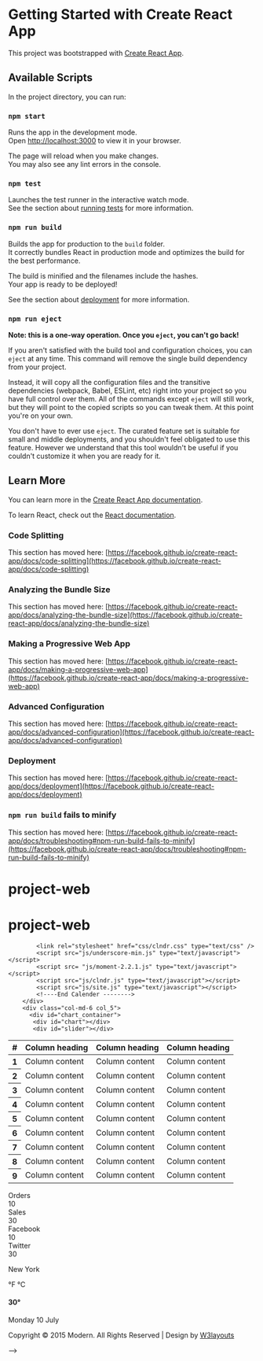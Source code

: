# Getting Started with Create React App

This project was bootstrapped with [Create React App](https://github.com/facebook/create-react-app).

## Available Scripts

In the project directory, you can run:

### `npm start`

Runs the app in the development mode.\
Open [http://localhost:3000](http://localhost:3000) to view it in your browser.

The page will reload when you make changes.\
You may also see any lint errors in the console.

### `npm test`

Launches the test runner in the interactive watch mode.\
See the section about [running tests](https://facebook.github.io/create-react-app/docs/running-tests) for more information.

### `npm run build`

Builds the app for production to the `build` folder.\
It correctly bundles React in production mode and optimizes the build for the best performance.

The build is minified and the filenames include the hashes.\
Your app is ready to be deployed!

See the section about [deployment](https://facebook.github.io/create-react-app/docs/deployment) for more information.

### `npm run eject`

**Note: this is a one-way operation. Once you `eject`, you can't go back!**

If you aren't satisfied with the build tool and configuration choices, you can `eject` at any time. This command will remove the single build dependency from your project.

Instead, it will copy all the configuration files and the transitive dependencies (webpack, Babel, ESLint, etc) right into your project so you have full control over them. All of the commands except `eject` will still work, but they will point to the copied scripts so you can tweak them. At this point you're on your own.

You don't have to ever use `eject`. The curated feature set is suitable for small and middle deployments, and you shouldn't feel obligated to use this feature. However we understand that this tool wouldn't be useful if you couldn't customize it when you are ready for it.

## Learn More

You can learn more in the [Create React App documentation](https://facebook.github.io/create-react-app/docs/getting-started).

To learn React, check out the [React documentation](https://reactjs.org/).

### Code Splitting

This section has moved here: [https://facebook.github.io/create-react-app/docs/code-splitting](https://facebook.github.io/create-react-app/docs/code-splitting)

### Analyzing the Bundle Size

This section has moved here: [https://facebook.github.io/create-react-app/docs/analyzing-the-bundle-size](https://facebook.github.io/create-react-app/docs/analyzing-the-bundle-size)

### Making a Progressive Web App

This section has moved here: [https://facebook.github.io/create-react-app/docs/making-a-progressive-web-app](https://facebook.github.io/create-react-app/docs/making-a-progressive-web-app)

### Advanced Configuration

This section has moved here: [https://facebook.github.io/create-react-app/docs/advanced-configuration](https://facebook.github.io/create-react-app/docs/advanced-configuration)

### Deployment

This section has moved here: [https://facebook.github.io/create-react-app/docs/deployment](https://facebook.github.io/create-react-app/docs/deployment)

### `npm run build` fails to minify

This section has moved here: [https://facebook.github.io/create-react-app/docs/troubleshooting#npm-run-build-fails-to-minify](https://facebook.github.io/create-react-app/docs/troubleshooting#npm-run-build-fails-to-minify)
# project-web
# project-web


<!-- <div class="col_1">
		    <div class="col-md-4 span_7">	
		      <div class="cal1 cal_2"><div class="clndr"><div class="clndr-controls"><div class="clndr-control-button"><p class="clndr-previous-button">previous</p></div><div class="month">July 2015</div><div class="clndr-control-button rightalign"><p class="clndr-next-button">next</p></div></div><table class="clndr-table" border="0" cellspacing="0" cellpadding="0"><thead><tr class="header-days"><td class="header-day">S</td><td class="header-day">M</td><td class="header-day">T</td><td class="header-day">W</td><td class="header-day">T</td><td class="header-day">F</td><td class="header-day">S</td></tr></thead><tbody><tr><td class="day adjacent-month last-month calendar-day-2015-06-28"><div class="day-contents">28</div></td><td class="day adjacent-month last-month calendar-day-2015-06-29"><div class="day-contents">29</div></td><td class="day adjacent-month last-month calendar-day-2015-06-30"><div class="day-contents">30</div></td><td class="day calendar-day-2015-07-01"><div class="day-contents">1</div></td><td class="day calendar-day-2015-07-02"><div class="day-contents">2</div></td><td class="day calendar-day-2015-07-03"><div class="day-contents">3</div></td><td class="day calendar-day-2015-07-04"><div class="day-contents">4</div></td></tr><tr><td class="day calendar-day-2015-07-05"><div class="day-contents">5</div></td><td class="day calendar-day-2015-07-06"><div class="day-contents">6</div></td><td class="day calendar-day-2015-07-07"><div class="day-contents">7</div></td><td class="day calendar-day-2015-07-08"><div class="day-contents">8</div></td><td class="day calendar-day-2015-07-09"><div class="day-contents">9</div></td><td class="day calendar-day-2015-07-10"><div class="day-contents">10</div></td><td class="day calendar-day-2015-07-11"><div class="day-contents">11</div></td></tr><tr><td class="day calendar-day-2015-07-12"><div class="day-contents">12</div></td><td class="day calendar-day-2015-07-13"><div class="day-contents">13</div></td><td class="day calendar-day-2015-07-14"><div class="day-contents">14</div></td><td class="day calendar-day-2015-07-15"><div class="day-contents">15</div></td><td class="day calendar-day-2015-07-16"><div class="day-contents">16</div></td><td class="day calendar-day-2015-07-17"><div class="day-contents">17</div></td><td class="day calendar-day-2015-07-18"><div class="day-contents">18</div></td></tr><tr><td class="day calendar-day-2015-07-19"><div class="day-contents">19</div></td><td class="day calendar-day-2015-07-20"><div class="day-contents">20</div></td><td class="day calendar-day-2015-07-21"><div class="day-contents">21</div></td><td class="day calendar-day-2015-07-22"><div class="day-contents">22</div></td><td class="day calendar-day-2015-07-23"><div class="day-contents">23</div></td><td class="day calendar-day-2015-07-24"><div class="day-contents">24</div></td><td class="day calendar-day-2015-07-25"><div class="day-contents">25</div></td></tr><tr><td class="day calendar-day-2015-07-26"><div class="day-contents">26</div></td><td class="day calendar-day-2015-07-27"><div class="day-contents">27</div></td><td class="day calendar-day-2015-07-28"><div class="day-contents">28</div></td><td class="day calendar-day-2015-07-29"><div class="day-contents">29</div></td><td class="day calendar-day-2015-07-30"><div class="day-contents">30</div></td><td class="day calendar-day-2015-07-31"><div class="day-contents">31</div></td><td class="day adjacent-month next-month calendar-day-2015-08-01"><div class="day-contents">1</div></td></tr></tbody></table></div></div>
		    </div>
		    <div class="col-md-4 span_8">
		       <div class="activity_box">
		        <div class="scrollbar" id="style-2">
                   <div class="activity-row">
	                 <div class="col-xs-1"><i class="fa fa-thumbs-up text-info icon_13"> </i>  </div>
	                 <div class="col-xs-3 activity-img"><img src='images/5.png' class="img-responsive" alt=""/></div>
	                 <div class="col-xs-8 activity-desc">
	                 	<h5><a href="#">Lorem Ipsum</a> liked <a href="#">random</a></h5>
	                    <p>Lorem Ipsum is simply dummy</p>
	                    <h6>8:03</h6>
	                 </div>
	                 <div class="clearfix"> </div>
                    </div>
	  			    <div class="activity-row">
	                 <div class="col-xs-1"><i class="fa fa-comment text-info"></i> </div>
	                 <div class="col-xs-3 activity-img"><img src='images/3.png' class="img-responsive" alt=""/></div>
	                 <div class="col-xs-8 activity-desc">
	                 	<h5><a href="#">simply random</a> liked <a href="#">passages</a></h5>
	                    <p>Lorem Ipsum is simply dummy</p>
	                    <h6>8:03</h6>
	                 </div>
	                 <div class="clearfix"> </div>
                    </div>
                    <div class="activity-row">
	                 <div class="col-xs-1"><i class="fa fa-check text-info icon_11"></i></div>
	                 <div class="col-xs-3 activity-img"><img src='images/1.png' class="img-responsive" alt=""/></div>
	                 <div class="col-xs-8 activity-desc">
	                 	<h5><a href="#">standard chunk</a> liked <a href="#">model</a></h5>
	                    <p>Lorem Ipsum is simply dummy</p>
	                    <h6>8:03</h6>
	                 </div>
	                 <div class="clearfix"> </div>
                    </div>
                    <div class="activity-row1">
	                 <div class="col-xs-1"><i class="fa fa-user text-info icon_12"></i></div>
	                 <div class="col-xs-3 activity-img"><img src='images/4.png' class="img-responsive" alt=""/></div>
	                 <div class="col-xs-8 activity-desc">
	                 	<h5><a href="#">perspiciatis</a> liked <a href="#">donating</a></h5>
	                    <p>Lorem Ipsum is simply dummy</p>
	                    <h6>8:03</h6>
	                 </div>
	                 <div class="clearfix"> </div>
                     </div>
	  		        </div>
		          </div>
		    </div>
			<div class="col-md-4 stats-info">
                <div class="panel-heading">
                    <h4 class="panel-title">Browser Stats</h4>
                </div>
                <div class="panel-body">
                    <ul class="list-unstyled">
                        <li>Google Chrome<div class="text-success pull-right">12%<i class="fa fa-level-up"></i></div></li>
                        <li>Firefox<div class="text-success pull-right">15%<i class="fa fa-level-up"></i></div></li>
                        <li>Internet Explorer<div class="text-success pull-right">18%<i class="fa fa-level-up"></i></div></li>
                        <li>Safari<div class="text-danger pull-right">17%<i class="fa fa-level-down"></i></div></li>
                        <li>Opera<div class="text-danger pull-right">10%<i class="fa fa-level-down"></i></div></li>
                        <li>Mobile &amp; tablet<div class="text-success pull-right">14%<i class="fa fa-level-up"></i></div></li>
                        <li class="last">Others<div class="text-success pull-right">5%<i class="fa fa-level-up"></i></div></li> 
                    </ul>
                </div>
            </div>
            <div class="clearfix"> </div>
	  </div>
	  <div class="span_11">
		<div class="col-md-6 col_4">
		  <div class="map_container"><div id="vmap" style="width: 100%; height: 400px;"></div></div>
		  <!----Calender -------->
			<link rel="stylesheet" href="css/clndr.css" type="text/css" />
			<script src="js/underscore-min.js" type="text/javascript"></script>
			<script src= "js/moment-2.2.1.js" type="text/javascript"></script>
			<script src="js/clndr.js" type="text/javascript"></script>
			<script src="js/site.js" type="text/javascript"></script>
			<!----End Calender -------->
		</div>
		<div class="col-md-6 col_5">
		  <div id="chart_container">
		   <div id="chart"></div>
	       <div id="slider"></div>
<script>

var seriesData = [ [], [], [], [], [] ];
var random = new Rickshaw.Fixtures.RandomData(50);

for (var i = 0; i < 75; i++) {
	random.addData(seriesData);
}

var graph = new Rickshaw.Graph( {
	element: document.getElementById("chart"),
	renderer: 'multi',
	
	dotSize: 5,
	series: [
		{
			name: 'temperature',
			data: seriesData.shift(),
			color: '#AFE9FF',
			renderer: 'stack'
		}, {
			name: 'heat index',
			data: seriesData.shift(),
			color: '#FFCAC0',
			renderer: 'stack'
		}, {
			name: 'dewpoint',
			data: seriesData.shift(),
			color: '#555',
			renderer: 'scatterplot'
		}, {
			name: 'pop',
			data: seriesData.shift().map(function(d) { return { x: d.x, y: d.y / 4 } }),
			color: '#555',
			renderer: 'bar'
		}, {
			name: 'humidity',
			data: seriesData.shift().map(function(d) { return { x: d.x, y: d.y * 1.5 } }),
			renderer: 'line',
			color: '#ef553a'
		}
	]
} );


graph.render();

var detail = new Rickshaw.Graph.HoverDetail({
	graph: graph
});
</script>
</div>
	      <!-- map -->
<link href="css/jqvmap.css" rel='stylesheet' type='text/css' />
<script src="js/jquery.vmap.js"></script>
<script src="js/jquery.vmap.sampledata.js" type="text/javascript"></script>
<script src="js/jquery.vmap.world.js" type="text/javascript"></script>
<script type="text/javascript">
	jQuery(document).ready(function() {
		jQuery('#vmap').vectorMap({
		    map: 'world_en',
		    backgroundColor: '#333333',
		    color: '#ffffff',
		    hoverOpacity: 0.7,
		    selectedColor: '#666666',
		    enableZoom: true,
		    showTooltip: true,
		    values: sample_data,
		    scaleColors: ['#C8EEFF', '#006491'],
		    normalizeFunction: 'polynomial'
		});
	});
</script>
<!-- //map -->
       </div>
       <div class="clearfix"> </div>
    </div>
    <div class="content_bottom">
     <div class="col-md-8 span_3">
		  <div class="bs-example1" data-example-id="contextual-table">
		    <table class="table">
		      <thead>
		        <tr>
		          <th>#</th>
		          <th>Column heading</th>
		          <th>Column heading</th>
		          <th>Column heading</th>
		        </tr>
		      </thead>
		      <tbody>
		        <tr class="active">
		          <th scope="row">1</th>
		          <td>Column content</td>
		          <td>Column content</td>
		          <td>Column content</td>
		        </tr>
		        <tr>
		          <th scope="row">2</th>
		          <td>Column content</td>
		          <td>Column content</td>
		          <td>Column content</td>
		        </tr>
		        <tr class="success">
		          <th scope="row">3</th>
		          <td>Column content</td>
		          <td>Column content</td>
		          <td>Column content</td>
		        </tr>
		        <tr>
		          <th scope="row">4</th>
		          <td>Column content</td>
		          <td>Column content</td>
		          <td>Column content</td>
		        </tr>
		        <tr class="info">
		          <th scope="row">5</th>
		          <td>Column content</td>
		          <td>Column content</td>
		          <td>Column content</td>
		        </tr>
		        <tr>
		          <th scope="row">6</th>
		          <td>Column content</td>
		          <td>Column content</td>
		          <td>Column content</td>
		        </tr>
		        <tr class="warning">
		          <th scope="row">7</th>
		          <td>Column content</td>
		          <td>Column content</td>
		          <td>Column content</td>
		        </tr>
		        <tr>
		          <th scope="row">8</th>
		          <td>Column content</td>
		          <td>Column content</td>
		          <td>Column content</td>
		        </tr>
		        <tr class="danger">
		          <th scope="row">9</th>
		          <td>Column content</td>
		          <td>Column content</td>
		          <td>Column content</td>
		        </tr>
		      </tbody>
		    </table>
		   </div>
	   </div>
	   <div class="col-md-4 span_4">
		 <div class="col_2">
		  <div class="box_1">
		   <div class="col-md-6 col_1_of_2 span_1_of_2">
             <a class="tiles_info">
			    <div class="tiles-head red1">
			        <div class="text-center">Orders</div>
			    </div>
			    <div class="tiles-body red">10</div>
			 </a>
		   </div>
		   <div class="col-md-6 col_1_of_2 span_1_of_2">
              <a class="tiles_info tiles_blue">
			    <div class="tiles-head tiles_blue1">
			        <div class="text-center">Sales</div>
			    </div>
			    <div class="tiles-body blue1">30</div>
			  </a>
		   </div>
		   <div class="clearfix"> </div>
		 </div>
		 <div class="box_1">
		   <div class="col-md-6 col_1_of_2 span_1_of_2">
             <a class="tiles_info">
			    <div class="tiles-head fb1">
			        <div class="text-center">Facebook</div>
			    </div>
			    <div class="tiles-body fb2">10</div>
			 </a>
		   </div>
		   <div class="col-md-6 col_1_of_2 span_1_of_2">
              <a class="tiles_info tiles_blue">
			    <div class="tiles-head tw1">
			        <div class="text-center">Twitter</div>
			    </div>
			    <div class="tiles-body tw2">30</div>
			  </a>
		   </div>
		   <div class="clearfix"> </div>
		   </div>
		  </div>
		  <div class="cloud">
			<div class="grid-date">
				<div class="date">
					<p class="date-in">New York</p>
					<span class="date-on">°F °C </span>
					<div class="clearfix"> </div>							
				</div>
				<h4>30°<i class="fa fa-cloud-upload"> </i></h4>
			</div>
			<p class="monday">Monday 10 July</p>
		  </div>
		</div>
		<div class="clearfix"> </div>
	    </div>
		<div class="copy">
            <p>Copyright &copy; 2015 Modern. All Rights Reserved | Design by <a href="http://w3layouts.com/" target="_blank">W3layouts</a> </p>
	    </div>
		</div>
       </div>
      <!-- /#page-wrapper -->
   </div>
    <!-- /#wrapper -->
    <!-- Bootstrap Core JavaScript -->
    <script src="js/bootstrap.min.js"></script>
</body>
</html> -->
